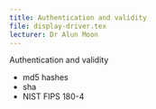```yaml
---
title: Authentication and validity
file: display-driver.tex
lecturer: Dr Alun Moon
---
```

 Authentication and validity

* md5 hashes
* sha
* NIST FIPS 180-4
